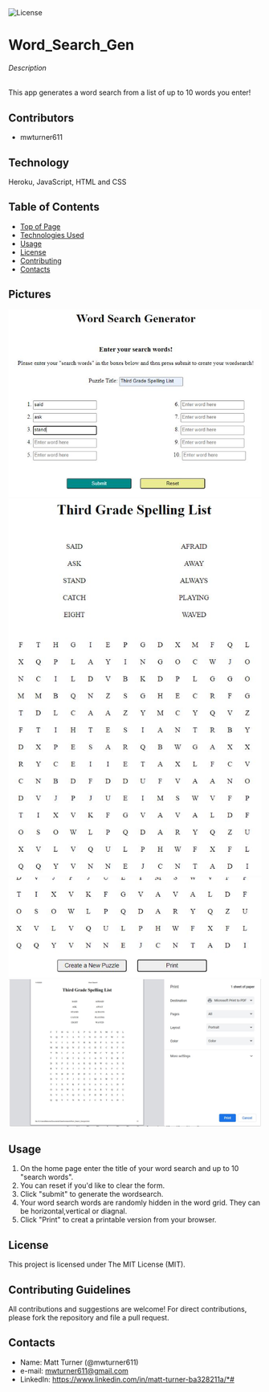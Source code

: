 <img alt="License" src="https://img.shields.io/badge/-MIT License-blue">

# Word_Search_Gen
###### Description
This app generates a word search from a list of up to 10 words you enter!  

<!-- [Click here to live link](https://quizzler-app.herokuapp.com/) -->

## Contributors
* mwturner611

## Technology
Heroku, JavaScript, HTML and CSS 

## Table of Contents
* [Top of Page](#description)
* [Technologies Used](#technologies)
* [Usage](#usage)
* [License](#license)
* [Contributing](#contributing)
* [Contacts](#contacts)

## Pictures
<img src="assets/homePage.JPG">
<img src="assets/grid.JPG">
<img src="assets/gridButtons.JPG">
<img src="assets/printScreen.JPG">

## Usage 
1. On the home page enter the title of your word search and up to 10 "search words".
2. You can reset if you'd like to clear the form.
3. Click "submit" to generate the wordsearch.
4. Your word search words are randomly hidden in the word grid.  They can be horizontal,vertical or diagnal.
5. Click "Print" to creat a printable version from your browser.

## License
This project is licensed under The MIT License (MIT).

## Contributing Guidelines
All contributions and suggestions are welcome! For direct contributions, please fork the repository and file a pull request.

## Contacts
* Name: Matt Turner (@mwturner611)
* e-mail: mwturner611@gmail.com
* LinkedIn: https://www.linkedin.com/in/matt-turner-ba328211a/*# 